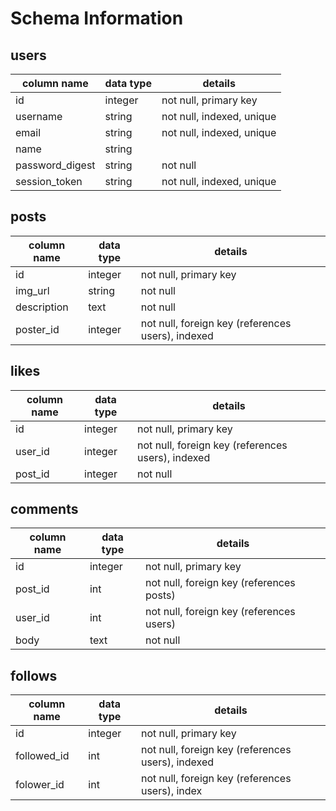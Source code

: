 <h1>Schema Information</h1>

## users
column name     | data type | details
----------------|-----------|-----------------------
id              | integer   | not null, primary key
username        | string    | not null, indexed, unique
email           | string    | not null, indexed, unique
name            | string    |
password_digest | string    | not null
session_token   | string    | not null, indexed, unique

## posts
column name | data type | details
------------|-----------|-----------------------
id          | integer   | not null, primary key
img_url     | string    | not null
description | text      | not null
poster_id   | integer   | not null, foreign key (references users), indexed

## likes
column name | data type | details
------------|-----------|-----------------------
id          | integer   | not null, primary key
user_id     | integer   | not null, foreign key (references users), indexed
post_id     | integer   | not null

## comments
column name | data type | details
------------|-----------|-----------------------
id          | integer   | not null, primary key
post_id     | int       | not null, foreign key (references posts)
user_id     | int       | not null, foreign key (references users)
body        | text      | not null

## follows
column name | data type | details
------------|-----------|-----------------------
id          | integer   | not null, primary key
followed_id | int       | not null, foreign key (references users), indexed
folower_id  | int       | not null, foreign key (references users), index
